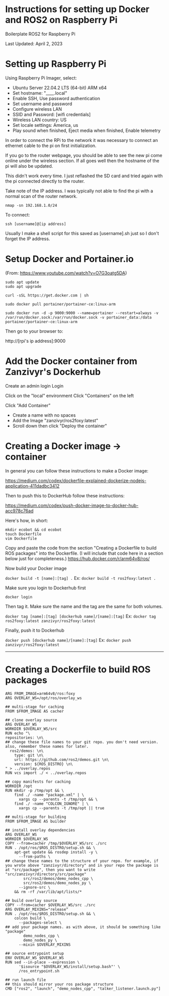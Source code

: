 # Instructions for setting up Docker and ROS2 on Raspberry Pi
Boilerplate ROS2 for Raspberry Pi

Last Updated: April 2, 2023

# Setting up Raspberry Pi
Using Raspberry Pi Imager, select:

- Ubuntu Server 22.04.2 LTS (64-bit) ARM x64
- Set hostname: "____.local"
- Enable SSH, Use password authentication
- Set username and password
- Configure wireless LAN
- SSID and Password: [wifi credentials]
- Wireless LAN country: US
- Set locale settings: America, us
- Play sound when finished, Eject media when finished, Enable telemetry

In order to connect the RPi to the network it was necessary to connect an ethernet cable to the pi on first initialization.

If you go to the router webpage, you should be able to see the new pi come online under the wireless section. If all goes well then the hostname of the pi will also be updated.

This didn't work every time. I just reflashed the SD card and tried again with the pi connected directly to the router.

Take note of the IP address. I was typically not able to find the pi with a normal scan of the router network.

`nmap -sn 192.168.1.0/24`

To connect:

`ssh [username]@[ip address]`

Usually I make a shell script for this saved as [username].sh just so I don't forget the IP address.

# Setup Docker and Portainer.io
(From: https://www.youtube.com/watch?v=O7G3oatg5DA)

```
sudo apt update
sudo apt upgrade

curl -sSL https://get.docker.com | sh

sudo docker pull portainer/portainer-ce:linux-arm

sudo docker run -d -p 9000:9000 --name=portainer --restart=always -v /var/run/docker.sock:/var/run/docker.sock -v portainer_data:/data portainer/portainer-ce:linux-arm
```

Then go to your browser to:

http://[rpi's ip address]:9000

# Add the Docker container from Zanzivyr's Dockerhub
Create an admin login
Login

Click on the "local" environment
Click "Containers" on the left

Click "Add Container"

- Create a name with no spaces
- Add the Image "zanzivyr/ros2foxy:latest"
- Scroll down then click "Deploy the container"

# Creating a Docker image -> container
In general you can follow these instructions to make a Docker image: 

https://medium.com/codex/dockerfile-explained-dockerize-nodejs-application-411dadbc3412

Then to push this to DockerHub follow these instructions: 

https://medium.com/codex/push-docker-image-to-docker-hub-acc978c76ad

Here's how, in short:

```
mkdir ecobot && cd ecobot
touch Dockerfile
vim Dockerfile
```

Copy and paste the code from the section "Creating a Dockerfile to build ROS packages" into the Dockerfile. (I will include that code here in a section below just for completeness.) https://hub.docker.com/r/arm64v8/ros/

Now build your Docker image

`docker build -t [name]:[tag] .`
Ex: `docker build -t ros2foxy:latest .`

Make sure you login to Dockerhub first

`docker login`

Then tag it. Make sure the name and the tag are the same for both volumes.

`docker tag [name]:[tag] [dockerhub name]/[name]:[tag]`
Ex: `docker tag ros2foxy:latest zanzivyr/ros2foxy:latest`

Finally, push it to Dockerhub

`docker push [dockerhub name]/[name]:[tag]`
Ex: `docker push zanzivyr/ros2foxy:latest`

--------------------------------

# Creating a Dockerfile to build ROS packages
```
ARG FROM_IMAGE=arm64v8/ros:foxy
ARG OVERLAY_WS=/opt/ros/overlay_ws

## multi-stage for caching
FROM $FROM_IMAGE AS cacher

## clone overlay source
ARG OVERLAY_WS
WORKDIR $OVERLAY_WS/src
RUN echo "\
repositories: \n\
## change these file names to your git repo. you don't need version. also, remember these names for later.
  ros2/demos: \n\
    type: git \n\
    url: https://github.com/ros2/demos.git \n\
    version: ${ROS_DISTRO} \n\
" > ../overlay.repos
RUN vcs import ./ < ../overlay.repos

## copy manifests for caching
WORKDIR /opt
RUN mkdir -p /tmp/opt && \
    find ./ -name "package.xml" | \
      xargs cp --parents -t /tmp/opt && \
    find ./ -name "COLCON_IGNORE" | \
      xargs cp --parents -t /tmp/opt || true

## multi-stage for building
FROM $FROM_IMAGE AS builder

## install overlay dependencies
ARG OVERLAY_WS
WORKDIR $OVERLAY_WS
COPY --from=cacher /tmp/$OVERLAY_WS/src ./src
RUN . /opt/ros/$ROS_DISTRO/setup.sh && \
    apt-get update && rosdep install -y \
      --from-paths \
## change these names to the structure of your repo. for example, if you wrote above "zanzivyr/directory" and in your repo the package is at "src/package", then you want to write "src/zanzivyr/directory/src/package"
        src/ros2/demos/demo_nodes_cpp \
        src/ros2/demos/demo_nodes_py \
      --ignore-src \
    && rm -rf /var/lib/apt/lists/*

## build overlay source
COPY --from=cacher $OVERLAY_WS/src ./src
ARG OVERLAY_MIXINS="release"
RUN . /opt/ros/$ROS_DISTRO/setup.sh && \
    colcon build \
      --packages-select \
## add your package names. as with above, it should be something like "package"
        demo_nodes_cpp \
        demo_nodes_py \
      --mixin $OVERLAY_MIXINS

## source entrypoint setup
ENV OVERLAY_WS $OVERLAY_WS
RUN sed --in-place --expression \
      '$isource "$OVERLAY_WS/install/setup.bash"' \
      /ros_entrypoint.sh

## run launch file
## this should mirror your ros package structure
CMD ["ros2", "launch", "demo_nodes_cpp", "talker_listener.launch.py"]
```


